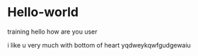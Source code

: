 # Hello-world
training
hello how are you user 

i like u very much with bottom of heart
yqdweykqwfgudgewaiu
